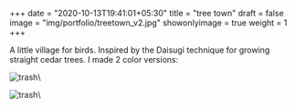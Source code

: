 +++
date = "2020-10-13T19:41:01+05:30"
title = "tree town"
draft = false
image = "img/portfolio/treetown_v2.jpg"
showonlyimage = true
weight = 1
+++

A little village for birds. Inspired by the Daisugi technique for growing straight cedar trees. I made 2 color versions:

![trash](/img/portfolio/treetown_v2.jpg)\

![trash](/img/portfolio/treetown.jpg)\
